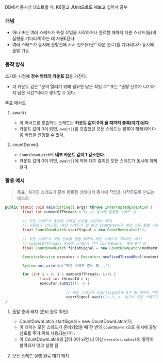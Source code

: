 DB에서 동시성 테스트할 때, K6말고 JUnit으로도 해보고 싶어서 공부 


### 개념 
- 하나 또는 여러 스레드가 특정 작업을 시작하거나 완료할 때까지 다른 스레드(들)의 실행을 기다리게 하는 데 사용E된다.
- 여러 스레드가 동시에 출발선에 서서 신호(카운트다운 완료)를 기다리다가 동시에 출발 가능


### 동작 방식 
초기화 시점에 **정수 형태의 카운트 값**을 가진다.
- 이 카운트 값은 "문이 열리기 위해 필요한 남은 작업 수" 또는 "출발 신호가 나기까지 남은 시간"이라고 생각할 수 있다.

주요 메서드
1. await()
	- 이 메서드를 호출하는 스레드는 **카운트 값이 0이 될 때까지 블록(대기)된다**
	- 카운트 값이 0이 되면, `await()`를 호출했던 모든 스레드는 블록이 해제되어 다음 작업을 진행할 수 있다.
	  
2. countDonw()
	- `CountDownLatch`의 **내부 카운트 값이 1 감소한다.**
	- 카운트 값이 0이 되면, `await()`에 의해 대기 중이던 모든 스레드가 동시에 해제된다.


### 활용 예시 
> 목표 : N개의 스레드가 준비 완료된 상태에서 동시에 작업을 시작하도록 만드는 테스트 


```java
public static void main(String[] args) throws InterruptedException {
		final int numberOfThreads = 5; // 동시에 실행할 스레드 수
		
		// 모든 스레드가 동시에 시작할 신호를 기다리는 래치
		// 카운트가 1이므로, 메인 스레드가 한 번만 countDown() 하면 모두 출발 가능
		final CountDownLatch startSignal = new CountDownLatch(1); 
		
		// 모든 스레드가 작업 완료를 알릴 때까지 메인 스레드가 기다리는 래치
		// numberOfThreads 만큼의 스레드가 각각 countDown() 해야 0이 됨
		final CountDownLatch finishSignal = new CountDownLatch(numberOfThreads); 

		ExecutorService executor = Executors.newFixedThreadPool(numberOfThreads);

		System.out.println("모든 스레드 준비 중...");

		for (int i = 0; i < numberOfThreads; i++) {
				final int threadId = i;
				executor.submit(() -> {
							
							// 모든 스레드는 startSignal이 0이 될 때까지 기다린ㄷ다. 
							startSignal.await(); // <- 여기서 모든 스레드가 블록됨
}
```

1. 출발 준비 래치 (준비 완료 확인)
	- CountDownLatch startSignal = new CountDownLatch(1);
	- 이 래치는 모든 스레드가 준비되었을 때 한 번의 `countDown()`으로 동시에 출발 신호를 주기 위해 사용되는거다.
	- 이 CountDownLatch의 값이 0이 되면 더 이상 `executor.submit`의 동작이 블락되지 않고 실행 됨 
	  
2. 모든 스레드 실행 완료 대기 래치 
	


